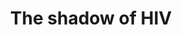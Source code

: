---
title: "The shadow of HIV"
excerpt: "Research Project<br/>Bioinformatics Institute; Feb 2024 – May 2024<br/><img src='/images/research/HIV_shadow.png' width='500px'>"
collection: research
external_url: https://github.com/iliapopov17/The-shadow-of-HIV
---